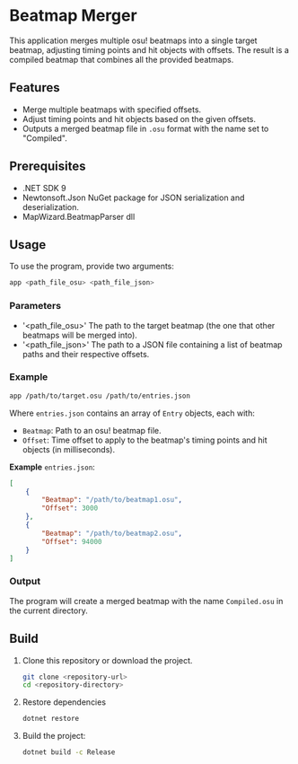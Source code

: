 
# Beatmap Merger

This application merges multiple osu! beatmaps into a single target beatmap, adjusting timing points and hit objects with offsets. The result is a compiled beatmap that combines all the provided beatmaps.

## Features

- Merge multiple beatmaps with specified offsets.
- Adjust timing points and hit objects based on the given offsets.
- Outputs a merged beatmap file in `.osu` format with the name set to "Compiled".

## Prerequisites

- .NET SDK 9
- Newtonsoft.Json NuGet package for JSON serialization and deserialization.
- MapWizard.BeatmapParser dll

## Usage

To use the program, provide two arguments:
```bash
app <path_file_osu> <path_file_json>
```

### Parameters
- '<path_file_osu>' The path to the target beatmap (the one that other beatmaps will be merged into).
- '<path_file_json>' The path to a JSON file containing a list of beatmap paths and their respective offsets.

### Example

```bash
app /path/to/target.osu /path/to/entries.json
```

Where `entries.json` contains an array of `Entry` objects, each with:

- `Beatmap`: Path to an osu! beatmap file.
- `Offset`: Time offset to apply to the beatmap's timing points and hit objects (in milliseconds).

**Example** `entries.json`:

```json
[
    {
        "Beatmap": "/path/to/beatmap1.osu",
        "Offset": 3000
    },
    {
        "Beatmap": "/path/to/beatmap2.osu",
        "Offset": 94000
    }
]
```

### Output

The program will create a merged beatmap with the name `Compiled.osu` in the current directory.

## Build

1. Clone this repository or download the project.
   ```bash
   git clone <repository-url>
   cd <repository-directory>
   ```
2. Restore dependencies
   ```bash
   dotnet restore
   ``` 
3. Build the project:
   ```bash
   dotnet build -c Release
   ```

